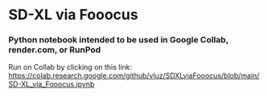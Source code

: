 # SD-XL via Fooocus
### Python notebook intended to be used in Google Collab, render.com, or RunPod

Run on Collab by clicking on this link:      
https://colab.research.google.com/github/vluz/SDXLviaFooocus/blob/main/SD-XL_via_Fooocus.ipynb
